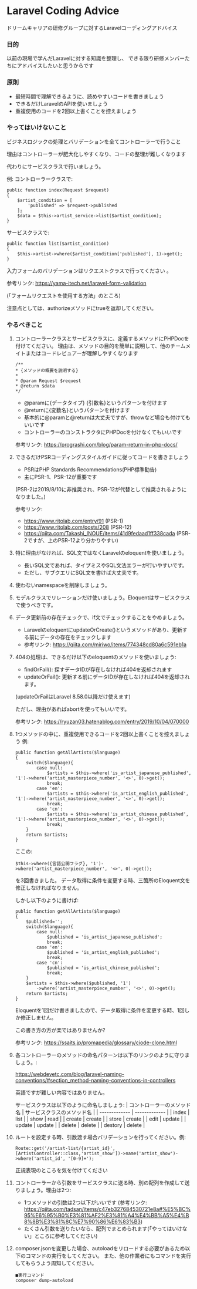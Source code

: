 # Laravel Coding Advice
ドリームキャリアの研修グループに対するLaravelコーディングアドバイス

### 目的
以前の現場で学んだLaravelに対する知識を整理し、
できる限り研修メンバーたちにアドバイスしたいと思うからです

### 原則
- 最短時間で理解できるように、読めやすいコードを書きましょう
- できるだけLaravelのAPIを使いましょう
- 重複使用のコードを2回以上書くことを控えましょう

### やってはいけないこと
ビジネスロジックの処理とバリデーションを全てコントローラーで行うこと

理由はコントローラーが肥大化しやすくなり、コードの整理が難しくなります

代わりにサービスクラスで行いましょう。

例:
コントローラークラスで:
```
public function index(Request $request)
{
    $artist_condition = [
        'published' => $request->published
    ];
    $data = $this->artist_service->list($artist_condition);
}
```

サービスクラスで:
```
public function list($artist_condition)
{
    $this->artist->where($artist_condition['published'], 1)->get();
}
```

入力フォームのバリデーションはリクエストクラスで行ってください 。

参考リンク: https://yama-itech.net/laravel-form-validation

(「フォームリクエストを使用する方法」のところ)

注意点としては、authorizeメソッドにtrueを返却してください。

### やるべきこと
1. コントローラークラスとサービスクラスに、定義するメソッドにPHPDocを付けてください。
理由は、メソッドの目的を簡単に説明して、他のチームメイトまたはコードレビュアーが理解しやすくなります
    ```
    /**
    * {メソッドの概要を説明する}
    *
    * @param Request $request
    * @return $data
    */
    ```

    - @paramに{データタイプ} {引数名}というパターンを付けます
    - @returnに{変数名}というパターンを付けます
    - 基本的に@paramと@returnは大丈夫ですが、throwなど場合も付けてもいいです
    - コントローラーのコンストラクタにPHPDocを付けなくてもいいです

    参考リンク: https://prograshi.com/blog/param-return-in-php-docs/

2. できるだけPSRコーディングスタイルガイドに従ってコードを書きましょう
    - PSRはPHP Standards Recommendations(PHP標準勧告)
    - 主にPSR-1、PSR-12が重要です
    
    (PSR-2は2019/8/10に非推奨され、PSR-12が代替として推奨されるようになりました。)

    参考リンク:
    - https://www.ritolab.com/entry/91 (PSR-1)
    - https://www.ritolab.com/posts/208 (PSR-12)
    - https://qiita.com/Takashi_INOUE/items/41d9fedaad1ff338cada (PSR-2ですが、上のPSR-12より分かりやすい)

3. 特に理由がなければ、SQL文ではなくLaravelのeloquentを使いましょう。
    - 長いSQL文であれば、タイプミスやSQL文法エラーが行いやすいです。
    - ただし、サブクエリにSQL文を書けば大丈夫です。

4. 使わないnamespaceを削除しましょう。

5. モデルクラスでリレーションだけ使いましょう。Eloquentはサービスクラスで使うべきです。

6. データ更新前の存在チェックで、if文でチェックすることをやめましょう。
    - LaravelのeloquentにupdateOrCreate()というメソッドがあり、更新する前にデータの存在をチェックします
    - 参考リンク: https://qiita.com/miriwo/items/774348cd80a6c591eb1a

7. 404の処理は、できるだけ以下のeloquentのメソッドを使いましょう:
    - findOrFail(): 探すデータIDが存在しなければ404を返却されます
    - updateOrFail(): 更新する前にデータIDが存在しなければ404を返却されます。
    
    (updateOrFailはLaravel 8.58.0以降だけ使えます)
    
    ただし、理由があればabortを使ってもいいです。
    
    参考リンク: https://ryuzan03.hatenablog.com/entry/2019/10/04/070000

8. 1つメソッドの中に、重複使用できるコードを2回以上書くことを控えましょう
    例:
    ```
    public function getAllArtists($language)
    {
        switch($language){
            case null:
                $artists = $this->where('is_artist_japanese_published', '1')->where('artist_masterpiece_number', '<>', 0)->get();
                break;
            case 'en':
                $artists = $this->where('is_artist_english_published', '1')->where('artist_masterpiece_number', '<>', 0)->get();
                break;
            case 'cn':
                $artists = $this->where('is_artist_chinese_published', '1')->where('artist_masterpiece_number', '<>', 0)->get();
                break;
        }
        return $artists;
    }
    ```
    ここの:
    ```
    $this->where({言語公開フラグ}, '1')->where('artist_masterpiece_number', '<>', 0)->get();
    ```
    を3回書きました。
    データ取得に条件を変更する時、三箇所のEloquent文を修正しなければなりません。

    しかし以下のように書けば:
    ```
    public function getAllArtists($language)
    {
        $published='';
        switch($language){
            case null:
                $published = 'is_artist_japanese_published';
                break;
            case 'en':
                $published = 'is_artist_english_published';
                break;
            case 'cn':
                $published = 'is_artist_chinese_published';
                break;
        }
        $artists = $this->where($published, '1')
            ->where('artist_masterpiece_number', '<>', 0)->get();
        return $artists;
    } 
    ```
    Eloquentを1回だけ書きましたので、データ取得に条件を変更する時、1回しか修正しません。
    
    この書き方の方が楽ではありませんか?
    
    参考リンク: https://ssaits.jp/promapedia/glossary/ciode-clone.html

9. 各コントローラーのメソッドの命名パターンは以下のリンクのように守りましょう。:

    https://webdevetc.com/blog/laravel-naming-conventions/#section_method-naming-conventions-in-controllers
    
    英語ですが難しい内容ではありません。

    サービスクラスは以下のように命名しましょう:
    | コントローラーのメソッド名  | サービスクラスのメソッド名 |
    | ------------- | ------------- |
    | index  | list  |
    | show  | read  |
    | create  | create  |
    | store  | create  |
    | edit  | update  |
    | update  | update  |
    | delete  | delete  |
    | destory  | delete  |

10. ルートを設定する時、引数渡す場合バリデーションを行ってください。例:
    ```
    Route::get('/artist-list/{artist_id}', [ArtistController::class,'artist_show'])->name('artist_show')->where('artist_id', '[0-9]+');
    ```
    正規表現のところを気を付けてください

11. コントローラーから引数をサービスクラスに送る時、別の配列を作成して送りましょう。理由は2つ:
    - 1つメソッドの引数は2つ以下がいいです (参考リンク: https://qiita.com/tadsan/items/c47eb327684530721e8a#%E5%BC%95%E6%95%B0%E3%81%AF2%E3%81%A4%E4%BB%A5%E4%B8%8B%E3%81%8C%E7%90%86%E6%83%B3)
    - たくさん引数を送りたいなら、配列でまとめられます(「やってはいけない」ところに参考してください)

12. composer.jsonを変更した場合、autoloadをリロードする必要があるため以下のコマンドの実行をしてください。
    また、他の作業者にもコマンドを実行してもらうよう周知してください。

    ```
    ■実行コマンド
    composer dump-autoload
    ```
